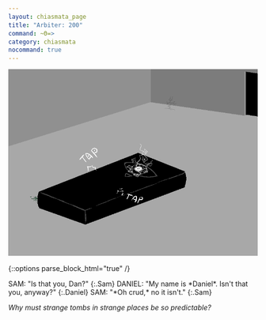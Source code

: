 ```yaml
---
layout: chiasmata_page
title: "Arbiter: 200"
command: ~Θ=>
category: chiasmata
nocommand: true
---
```


![200](/chiasmata/images/narrative/199.png)

{::options parse_block_html="true" /}
<div class="dialogue">
SAM: "Is that you, Dan?" 
{:.Sam}
DANIEL: "My name is *Daniel*. Isn't that you, anyway?" 
{:.Daniel}
SAM: "*Oh crud,* no it isn't." 
{:.Sam}
</div>

*Why must strange tombs in strange places be so predictable?*